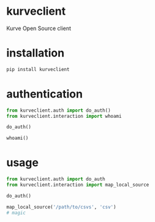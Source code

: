 # kurveclient
Kurve Open Source client

# installation
```python
pip install kurveclient
```

# authentication
```python
from kurveclient.auth import do_auth()
from kurveclient.interaction import whoami

do_auth()

whoami()
```

# usage
```python
from kurveclient.auth import do_auth
from kurveclient.interaction import map_local_source

do_auth()

map_local_source('/path/to/csvs', 'csv')
# magic
```
